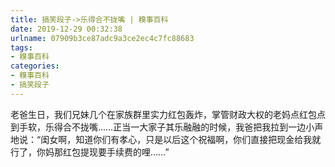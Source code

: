 ```yaml
---
title: 搞笑段子->乐得合不拢嘴 | 糗事百科
date: 2019-12-29 00:32:38
urlname: 07909b3ce87adc9a3ce2ec4c7fc88683
tags: 
- 糗事百科
categories:
- 糗事百科
- 搞笑段子
---
```

老爸生日，我们兄妹几个在家族群里实力红包轰炸，掌管财政大权的老妈点红包点到手软，乐得合不拢嘴……正当一大家子其乐融融的时候，我爸把我拉到一边小声地说：“闺女啊，知道你们有孝心，只是以后这个祝福啊，你们直接把现金给我就行了，你妈那红包提现要手续费的哩……”


